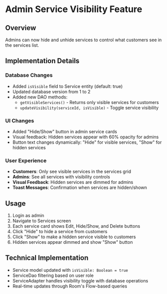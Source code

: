 # Admin Service Visibility Feature

## Overview
Admins can now hide and unhide services to control what customers see in the services list.

## Implementation Details

### Database Changes
- Added `isVisible` field to Service entity (default: true)
- Updated database version from 1 to 2
- Added new DAO methods:
  - `getVisibleServices()` - Returns only visible services for customers
  - `updateVisibility(serviceId, isVisible)` - Toggle service visibility

### UI Changes
- Added "Hide/Show" button in admin service cards
- Visual feedback: Hidden services appear with 60% opacity for admins
- Button text changes dynamically: "Hide" for visible services, "Show" for hidden services

### User Experience
- **Customers**: Only see visible services in the services grid
- **Admins**: See all services with visibility controls
- **Visual Feedback**: Hidden services are dimmed for admins
- **Toast Messages**: Confirmation when services are hidden/shown

## Usage
1. Login as admin
2. Navigate to Services screen
3. Each service card shows Edit, Hide/Show, and Delete buttons
4. Click "Hide" to hide a service from customers
5. Click "Show" to make a hidden service visible to customers
6. Hidden services appear dimmed and show "Show" button

## Technical Implementation
- Service model updated with `isVisible: Boolean = true`
- ServiceDao filtering based on user role
- ServiceAdapter handles visibility toggle with database operations
- Real-time updates through Room's Flow-based queries